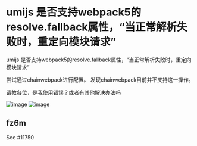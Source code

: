# umijs 是否支持webpack5的resolve.fallback属性，“当正常解析失败时，重定向模块请求”

umijs 是否支持webpack5的resolve.fallback属性，“当正常解析失败时，重定向模块请求”

尝试通过chainwebpack进行配置。 发现chainwebpack目前并不支持这一操作。

请教各位，是我使用错误？或者有其他解决办法吗

![image](https://github.com/umijs/umi/assets/41459781/5a3584bd-c3fe-48c7-ad83-0659a9fe4c7b)
![image](https://github.com/umijs/umi/assets/41459781/13e76be5-9f96-442c-b266-8829750d68e0)

## fz6m

See #11750
